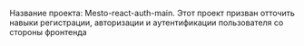 Название проекта: Mesto-react-auth-main. Этот проект призван отточить навыки регистрации, авторизации и аутентификации пользователя со стороны фронтенда
